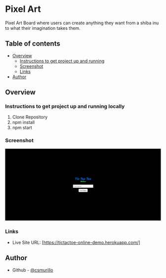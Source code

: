 # Pixel Art

Pixel Art Board where users can create anything they want from a shiba inu to what their imagination takes them.

## Table of contents

- [Overview](#overview)
  - [Instructions to get project up and running](#instructions-to-get-project-up-and-running)
  - [Screenshot](#screenshot)
  - [Links](#links)
- [Author](#author)

## Overview

### Instructions to get project up and running locally

1. Clone Repository
2. npm install
3. npm start

### Screenshot

![](./screenshot.png)

### Links

- Live Site URL: [https://tictactoe-online-demo.herokuapp.com/]


## Author

- Github - [@csmurillo](https://github.com/csmurillo)


